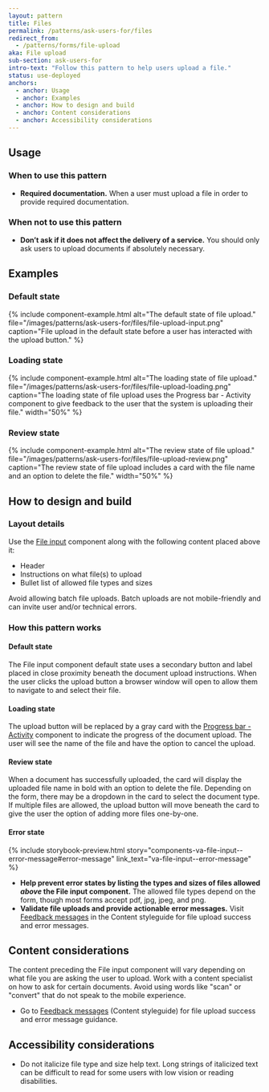```yaml
---
layout: pattern
title: Files
permalink: /patterns/ask-users-for/files
redirect_from:
  - /patterns/forms/file-upload
aka: File upload
sub-section: ask-users-for
intro-text: "Follow this pattern to help users upload a file."
status: use-deployed
anchors:
  - anchor: Usage
  - anchor: Examples
  - anchor: How to design and build
  - anchor: Content considerations
  - anchor: Accessibility considerations
---
```


## Usage

### When to use this pattern

* **Required documentation.** When a user must upload a file in order to provide required documentation.

### When not to use this pattern

* **Don’t ask if it does not affect the delivery of a service.** You should only ask users to upload documents if absolutely necessary.

## Examples

### Default state

{% include component-example.html alt="The default state of file upload." file="/images/patterns/ask-users-for/files/file-upload-input.png" caption="File upload in the default state before a user has interacted with the upload button." %}

### Loading state

{% include component-example.html alt="The loading state of file upload." file="/images/patterns/ask-users-for/files/file-upload-loading.png" caption="The loading state of file upload uses the Progress bar - Activity component to give feedback to the user that the system is uploading their file." width="50%" %}

### Review state

{% include component-example.html alt="The review state of file upload." file="/images/patterns/ask-users-for/files/file-upload-review.png" caption="The review state of file upload includes a card with the file name and an option to delete the file." width="50%" %}

## How to design and build

### Layout details

Use the [File input](https://design.va.gov/components/form/file-input) component along with the following content placed above it:

- Header 
- Instructions on what file(s) to upload
- Bullet list of allowed file types and sizes

Avoid allowing batch file uploads. Batch uploads are not mobile-friendly and can invite user and/or technical errors.

### How this pattern works

#### Default state

The File input component default state uses a secondary button and label placed in close proximity beneath the document upload instructions. When the user clicks the upload button a browser window will open to allow them to navigate to and select their file.

#### Loading state

The upload button will be replaced by a gray card with the [Progress bar - Activity](https://design.va.gov/components/progress-bar/) component to indicate the progress of the document upload. The user will see the name of the file and have the option to cancel the upload.

#### Review state

When a document has successfully uploaded, the card will display the uploaded file name in bold with an option to delete the file. Depending on the form, there may be a dropdown in the card to select the document type. If multiple files are allowed, the upload button will move beneath the card to give the user the option of adding more files one-by-one.

#### Error state

{% include storybook-preview.html story="components-va-file-input--error-message#error-message" link_text="va-file-input--error-message" %}

- **Help prevent error states by listing the types and sizes of files allowed _above_ the File input component.** The allowed file types depend on the form, though most forms accept pdf, jpg, jpeg, and png. 
- **Validate file uploads and provide actionable error messages.** Visit <a class="vads-c-action-link--blue" href="{{ site.baseurl }}/content-style-guide/error-messages/feedback">Feedback messages</a> in the Content styleguide for file upload success and error messages.

## Content considerations

The content preceding the File input component will vary depending on what file you are asking the user to upload. Work with a content specialist on how to ask for certain documents. Avoid using words like "scan" or "convert" that do not speak to the mobile experience.

- Go to <a class="vads-c-action-link--blue" href="{{ site.baseurl }}/content-style-guide/error-messages/feedback">Feedback messages</a> (Content styleguide) for file upload success and error message guidance.

## Accessibility considerations

- Do not italicize file type and size help text. Long strings of italicized text can be difficult to read for some users with low vision or reading disabilities.
